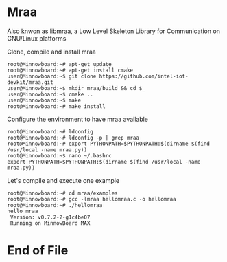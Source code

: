 # Mraa

Also knwon as libmraa, a Low Level Skeleton Library for Communication on GNU/Linux platforms

Clone, compile and install mraa 

    root@Minnowboard:~# apt-get update
    root@Minnowboard:~# apt-get install cmake
    user@Minnowboard:~$ git clone https://github.com/intel-iot-devkit/mraa.git
    user@Minnowboard:~$ mkdir mraa/build && cd $_
    user@Minnowboard:~$ cmake ..
    user@Minnowboard:~$ make
    root@Minnowboard:~# make install
    
Configure the environment to have mraa available
    
    root@Minnowboard:~# ldconfig
    root@Minnowboard:~# ldconfig -p | grep mraa
    root@Minnowboard:~# export PYTHONPATH=$PYTHONPATH:$(dirname $(find /usr/local -name mraa.py))
    root@Minnowboard:~$ nano ~/.bashrc
    export PYTHONPATH=$PYTHONPATH:$(dirname $(find /usr/local -name mraa.py))

Let's compile and execute one example

    root@Minnowboard:~# cd mraa/examples
    root@Minnowboard:~# gcc -lmraa hellomraa.c -o hellomraa
    root@Minnowboard:~# ./hellomraa
    hello mraa
     Version: v0.7.2-2-g1c4be07
     Running on MinnowBoard MAX

# End of File

